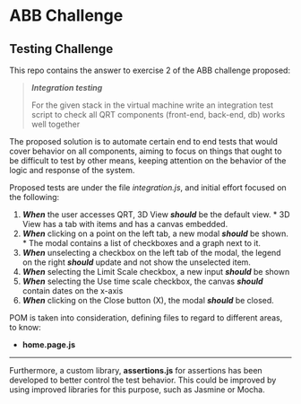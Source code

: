 # ABB Challenge
## Testing Challenge 

This repo contains the answer to exercise 2 of the ABB challenge proposed:

>_**Integration testing**_
>
>For the given stack in the virtual machine write an integration test script to check all QRT components (front-end, back-end, db) works well together

The proposed solution is to automate certain end to end tests that would cover behavior on all components, aiming to focus on things that ought to be difficult to test by other means, keeping attention on the behavior of the logic and response of the system.

Proposed tests are under the file *integration.js*, and initial effort focused on the following:

1. _**When**_ the user accesses QRT, 3D View _**should**_ be the default view.
        * 3D View has a tab with items and has a canvas embedded.
2. _**When**_ clicking on a point on the left tab, a new modal  _**should**_ be shown.
        * The modal contains a list of checkboxes and a graph next to it.
3. _**When**_ unselecting a checkbox on the left tab of the modal, the legend on the right  _**should**_ update and not show the unselected item.
4. _**When**_ selecting the Limit Scale checkbox, a new input  _**should**_ be shown
5. _**When**_ selecting the Use time scale checkbox, the canvas  _**should**_ contain dates on the x-axis
6. _**When**_ clicking on the Close button (X), the modal  _**should**_ be closed.

POM is taken into consideration, defining files to regard to different areas, to know:
* **home.page.js**

---

Furthermore, a custom library, **assertions.js** for assertions has been developed to better control the test behavior. 
This could be improved by using improved libraries for this purpose, such as Jasmine or Mocha.



